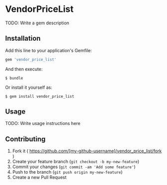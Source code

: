 # VendorPriceList

TODO: Write a gem description

## Installation

Add this line to your application's Gemfile:

```ruby
gem 'vendor_price_list'
```

And then execute:

    $ bundle

Or install it yourself as:

    $ gem install vendor_price_list

## Usage

TODO: Write usage instructions here

## Contributing

1. Fork it ( https://github.com/[my-github-username]/vendor_price_list/fork )
2. Create your feature branch (`git checkout -b my-new-feature`)
3. Commit your changes (`git commit -am 'Add some feature'`)
4. Push to the branch (`git push origin my-new-feature`)
5. Create a new Pull Request
